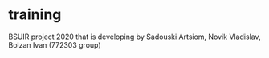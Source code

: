# training
BSUIR project 2020 that is developing by Sadouski Artsiom, Novik Vladislav, Bolzan Ivan (772303 group)
